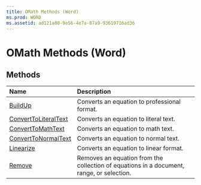 ```yaml
---
title: OMath Methods (Word)
ms.prod: WORD
ms.assetid: ad121a80-9e56-4e7a-87a9-93619716ad36
---
```



# OMath Methods (Word)

## Methods



|**Name**|**Description**|
|:-----|:-----|
|[BuildUp](omath-buildup-method-word.md)|Converts an equation to professional format.|
|[ConvertToLiteralText](omath-converttoliteraltext-method-word.md)|Converts an equation to literal text.|
|[ConvertToMathText](omath-converttomathtext-method-word.md)|Converts an equation to math text.|
|[ConvertToNormalText](omath-converttonormaltext-method-word.md)|Converts an equation to normal text.|
|[Linearize](omath-linearize-method-word.md)|Converts an equation to linear format.|
|[Remove](omath-remove-method-word.md)|Removes an equation from the collection of equations in a document, range, or selection.|

